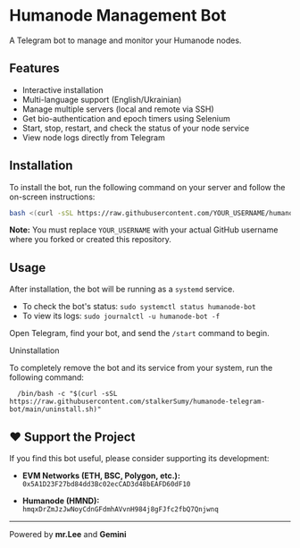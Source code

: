 # Humanode Management Bot

A Telegram bot to manage and monitor your Humanode nodes.

## Features

- Interactive installation
- Multi-language support (English/Ukrainian)
- Manage multiple servers (local and remote via SSH)
- Get bio-authentication and epoch timers using Selenium
- Start, stop, restart, and check the status of your node service
- View node logs directly from Telegram

## Installation

To install the bot, run the following command on your server and follow the on-screen instructions:

```bash
bash <(curl -sSL https://raw.githubusercontent.com/YOUR_USERNAME/humanode-bot-dist/main/install.sh)
```

**Note:** You must replace `YOUR_USERNAME` with your actual GitHub username where you forked or created this repository.

## Usage

After installation, the bot will be running as a `systemd` service.

- To check the bot's status: `sudo systemctl status humanode-bot`
- To view its logs: `sudo journalctl -u humanode-bot -f`

Open Telegram, find your bot, and send the `/start` command to begin.

 Uninstallation

 To completely remove the bot and its service from your system, run the following command:
 
```
  /bin/bash -c "$(curl -sSL https://raw.githubusercontent.com/stalkerSumy/humanode-telegram-bot/main/uninstall.sh)"
```


## ❤️ Support the Project

If you find this bot useful, please consider supporting its development:

- **EVM Networks (ETH, BSC, Polygon, etc.):**
  `0x5A1D23F27bd84dd3Bc02ecCAD3d48bEAFD60dF10`

- **Humanode (HMND):**
  `hmqxDrZmJzJwNoyCdnGFdmhAVvnH984j8gFJfc2fbQ7Qnjwnq`

---
Powered by **mr.Lee** and **Gemini**